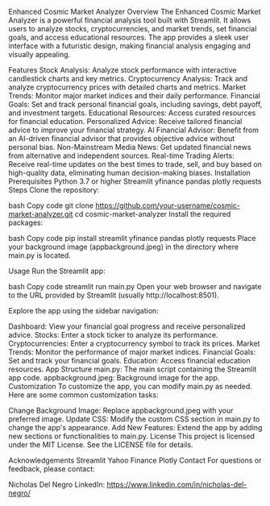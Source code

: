 Enhanced Cosmic Market Analyzer
Overview
The Enhanced Cosmic Market Analyzer is a powerful financial analysis tool built with Streamlit. It allows users to analyze stocks, cryptocurrencies, and market trends, set financial goals, and access educational resources. The app provides a sleek user interface with a futuristic design, making financial analysis engaging and visually appealing.

Features
Stock Analysis: Analyze stock performance with interactive candlestick charts and key metrics.
Cryptocurrency Analysis: Track and analyze cryptocurrency prices with detailed charts and metrics.
Market Trends: Monitor major market indices and their daily performance.
Financial Goals: Set and track personal financial goals, including savings, debt payoff, and investment targets.
Educational Resources: Access curated resources for financial education.
Personalized Advice: Receive tailored financial advice to improve your financial strategy.
AI Financial Advisor: Benefit from an AI-driven financial advisor that provides objective advice without personal bias.
Non-Mainstream Media News: Get updated financial news from alternative and independent sources.
Real-time Trading Alerts: Receive real-time updates on the best times to trade, sell, and buy based on high-quality data, eliminating human decision-making biases.
Installation
Prerequisites
Python 3.7 or higher
Streamlit
yfinance
pandas
plotly
requests
Steps
Clone the repository:

bash
Copy code
git clone https://github.com/your-username/cosmic-market-analyzer.git
cd cosmic-market-analyzer
Install the required packages:

bash
Copy code
pip install streamlit yfinance pandas plotly requests
Place your background image (appbackground.jpeg) in the directory where main.py is located.

Usage
Run the Streamlit app:

bash
Copy code
streamlit run main.py
Open your web browser and navigate to the URL provided by Streamlit (usually http://localhost:8501).

Explore the app using the sidebar navigation:

Dashboard: View your financial goal progress and receive personalized advice.
Stocks: Enter a stock ticker to analyze its performance.
Cryptocurrencies: Enter a cryptocurrency symbol to track its prices.
Market Trends: Monitor the performance of major market indices.
Financial Goals: Set and track your financial goals.
Education: Access financial education resources.
App Structure
main.py: The main script containing the Streamlit app code.
appbackground.jpeg: Background image for the app.
Customization
To customize the app, you can modify main.py as needed. Here are some common customization tasks:

Change Background Image: Replace appbackground.jpeg with your preferred image.
Update CSS: Modify the custom CSS section in main.py to change the app's appearance.
Add New Features: Extend the app by adding new sections or functionalities to main.py.
License
This project is licensed under the MIT License. See the LICENSE file for details.

Acknowledgements
Streamlit
Yahoo Finance
Plotly
Contact
For questions or feedback, please contact:

Nicholas Del Negro
LinkedIn: https://www.linkedin.com/in/nicholas-del-negro/
